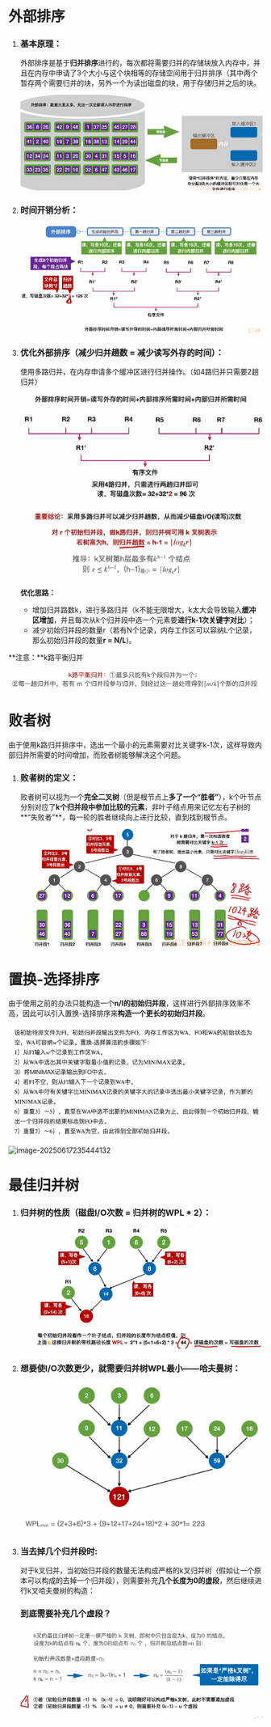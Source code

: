 # 外部排序

1. ### 基本原理：

   外部排序是基于**归并排序**进行的，每次都将需要归并的存储块放入内存中，并且在内存中申请了3个大小与这个块相等的存储空间用于归并排序（其中两个暂存两个需要归并的块，另外一个为读出磁盘的块，用于存储归并之后的块。

   ![image-20250617220221829](images/image-20250617220221829.png)

   

2. ### 时间开销分析：

   ![image-20250617220527601](images/image-20250617220527601.png)

   

3. ### 优化外部排序（减少归并趟数 = 减少读写外存的时间）：

   使用多路归并，在内存申请多个缓冲区进行归并操作。（如4路归并只需要2趟归并）

   ![image-20250617220834954](images/image-20250617220834954.png)

   **优化思路：**

   - 增加归并路数k，进行多路归并（k不能无限增大，k太大会导致输入**缓冲区增加**，并且每次从k个归并段中选一个元素要**进行k-1次关键字对比**）；
   - 减少初始归并段的数量r（若有N个记录，内存工作区可以容纳L个记录，那么初始归并段的数量**r = N/L**)。



**注意：**k路平衡归并

![image-20250617221615337](images/image-20250617221615337.png)



# 败者树

​		由于使用k路归并排序中，选出一个最小的元素需要对比关键字k-1次，这样导致内部归并所需要的时间增加，而败者树能够解决这个问题。



1. ### 败者树的定义：

   败者树可以视为一个**完全二叉树**（但是根节点上**多了一个“胜者”**），k个叶节点分别对应了**k个归并段中参加比较的元素**，非叶子结点用来记忆左右子树的**“失败者”**，每一轮的胜者继续向上进行比较，直到找到根节点。

![image-20250617234020816](images/image-20250617234020816.png)



# 置换-选择排序

​		由于使用之前的办法只能构造一个**n/l的初始归并段**，这样进行外部排序效率不高，因此可以引入置换-选择排序来**构造一个更长的初始归并段**。

![image-20250617235403214](images/image-20250617235403214.png)

![image-20250617235444132](C:\Users\Administrator\AppData\Roaming\Typora\typora-user-images\image-20250617235444132.png)



# 最佳归并树

1. ### 归并树的性质（磁盘I/O次数 = 归并树的WPL * 2）：

   ![image-20250618001552605](images/image-20250618001552605.png)

   

2. ### 想要使I/O次数更少，就需要归并树WPL最小——哈夫曼树：

   ![image-20250618001951748](images/image-20250618001951748.png)

   

3. ### 当去掉几个归并段时:

   对于k叉归并，当初始归并段的数量无法构成严格的k叉归并树（假如让一个原本可以构成的去掉一个归并段），则需要补充**几个长度为0的虚段**，然后继续进行k叉哈夫曼树的构造：

   

   ### 到底需要补充几个虚段？

   ![image-20250618002726711](images/image-20250618002726711.png)